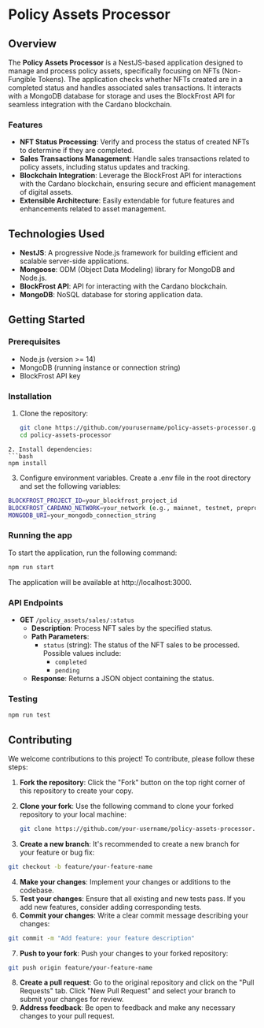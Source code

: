 # Policy Assets Processor

## Overview

The **Policy Assets Processor** is a NestJS-based application designed to manage and process policy assets, specifically focusing on NFTs (Non-Fungible Tokens). The application checks whether NFTs created are in a completed status and handles associated sales transactions. It interacts with a MongoDB database for storage and uses the BlockFrost API for seamless integration with the Cardano blockchain.

### Features

- **NFT Status Processing**: Verify and process the status of created NFTs to determine if they are completed.
- **Sales Transactions Management**: Handle sales transactions related to policy assets, including status updates and tracking.
- **Blockchain Integration**: Leverage the BlockFrost API for interactions with the Cardano blockchain, ensuring secure and efficient management of digital assets.
- **Extensible Architecture**: Easily extendable for future features and enhancements related to asset management.

## Technologies Used

- **NestJS**: A progressive Node.js framework for building efficient and scalable server-side applications.
- **Mongoose**: ODM (Object Data Modeling) library for MongoDB and Node.js.
- **BlockFrost API**: API for interacting with the Cardano blockchain.
- **MongoDB**: NoSQL database for storing application data.

## Getting Started

### Prerequisites

- Node.js (version >= 14)
- MongoDB (running instance or connection string)
- BlockFrost API key

### Installation

1. Clone the repository:
   ```bash
   git clone https://github.com/yourusername/policy-assets-processor.git
   cd policy-assets-processor
   ```

````
2. Install dependencies:
```bash
npm install
````

3. Configure environment variables. Create a .env file in the root directory and set the following variables:

```bash
BLOCKFROST_PROJECT_ID=your_blockfrost_project_id
BLOCKFROST_CARDANO_NETWORK=your_network (e.g., mainnet, testnet, preprod)
MONGODB_URI=your_mongodb_connection_string
```

### Running the app

To start the application, run the following command:

```bash
npm run start
```

The application will be available at http://localhost:3000.

### API Endpoints

- **GET** `/policy_assets/sales/:status`
  - **Description**: Process NFT sales by the specified status.
  - **Path Parameters**:
    - `status` (string): The status of the NFT sales to be processed. Possible values include:
      - `completed`
      - `pending`
  - **Response**: Returns a JSON object containing the status.

### Testing

```bash
npm run test
```

## Contributing

We welcome contributions to this project! To contribute, please follow these steps:

1. **Fork the repository**: Click the "Fork" button on the top right corner of this repository to create your copy.

2. **Clone your fork**: Use the following command to clone your forked repository to your local machine:
   ```bash
   git clone https://github.com/your-username/policy-assets-processor.git
   ```
3. **Create a new branch**: It's recommended to create a new branch for your feature or bug fix:

```bash
git checkout -b feature/your-feature-name
```

4. **Make your changes**: Implement your changes or additions to the codebase.
5. **Test your changes**: Ensure that all existing and new tests pass. If you add new features, consider adding corresponding tests.
6. **Commit your changes**: Write a clear commit message describing your changes:

```bash
git commit -m "Add feature: your feature description"
```

7. **Push to your fork**: Push your changes to your forked repository:

```bash
git push origin feature/your-feature-name
```

8. **Create a pull request**: Go to the original repository and click on the "Pull Requests" tab. Click "New Pull Request" and select your branch to submit your changes for review.
9. **Address feedback**: Be open to feedback and make any necessary changes to your pull request.
